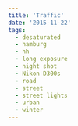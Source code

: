 ```yaml
---
title: 'Traffic'
date: '2015-11-22'
tags:
  - desaturated
  - hamburg
  - hh
  - long exposure
  - night shot
  - Nikon D300s
  - road
  - street
  - street lights
  - urban
  - winter
---
```

